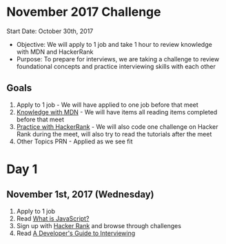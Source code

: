 # November 2017 Challenge
Start Date: October 30th, 2017
- Objective: We will apply to 1 job and take 1 hour to review knowledge with MDN and HackerRank
- Purpose: To prepare for interviews, we are taking a challenge to review foundational concepts and practice interviewing skills with each other

## Goals
1. Apply to 1 job - We will have applied to one job before that meet
2. [Knowledge with MDN](https://developer.mozilla.org/en-US/docs/Web/JavaScript) - We will have items all reading items completed before that meet
3. [Practice with HackerRank](https://www.hackerrank.com/) - We will also code one challenge on Hacker Rank during the meet, will also try to read the tutorials after the meet
4. Other Topics PRN - Applied as we see fit

# Day 1
## November 1st, 2017 (Wednesday)
1. Apply to 1 job
2. Read [What is JavaScript?](https://developer.mozilla.org/en-US/docs/Learn/JavaScript/First_steps/What_is_JavaScript)
3. Sign up with [Hacker Rank](https://www.hackerrank.com/) and browse through challenges
4. Read [A Developer's Guide to Interviewing](https://medium.freecodecamp.org/how-to-interview-as-a-developer-candidate-b666734f12dd)